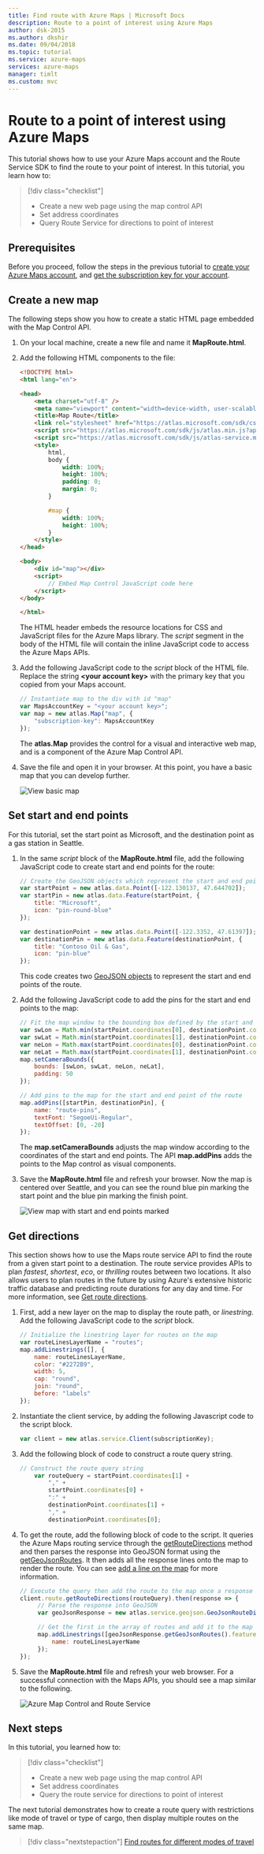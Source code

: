 ```yaml
---
title: Find route with Azure Maps | Microsoft Docs
description: Route to a point of interest using Azure Maps
author: dsk-2015
ms.author: dkshir
ms.date: 09/04/2018
ms.topic: tutorial
ms.service: azure-maps
services: azure-maps
manager: timlt
ms.custom: mvc
---
```


# Route to a point of interest using Azure Maps

This tutorial shows how to use your Azure Maps account and the Route Service SDK to find the route to your point of interest. In this tutorial, you learn how to:

> [!div class="checklist"]
> * Create a new web page using the map control API
> * Set address coordinates
> * Query Route Service for directions to point of interest

## Prerequisites

Before you proceed, follow the steps in the previous tutorial to [create your Azure Maps account](./tutorial-search-location.md#createaccount), and [get the subscription key for your account](./tutorial-search-location.md#getkey). 

<a id="getcoordinates"></a>

## Create a new map 
The following steps show you how to create a static HTML page embedded with the Map Control API. 

1. On your local machine, create a new file and name it **MapRoute.html**. 
2. Add the following HTML components to the file:

    ```HTML
    <!DOCTYPE html>
    <html lang="en">

    <head>
        <meta charset="utf-8" />
        <meta name="viewport" content="width=device-width, user-scalable=no" />
        <title>Map Route</title>
        <link rel="stylesheet" href="https://atlas.microsoft.com/sdk/css/atlas.min.css?api-version=1" type="text/css"/> 
        <script src="https://atlas.microsoft.com/sdk/js/atlas.min.js?api-version=1"></script> 
        <script src="https://atlas.microsoft.com/sdk/js/atlas-service.min.js?api-version=1"></script> 
        <style>
            html,
            body {
                width: 100%;
                height: 100%;
                padding: 0;
                margin: 0;
            }

            #map {
                width: 100%;
                height: 100%;
            }
        </style>
    </head>

    <body>
        <div id="map"></div>
        <script>
            // Embed Map Control JavaScript code here
        </script>
    </body>

    </html>
    ```
    The HTML header embeds the resource locations for CSS and JavaScript files for the Azure Maps library. The *script* segment in the body of the HTML file will contain the inline JavaScript code to access the Azure Maps APIs.

3. Add the following JavaScript code to the *script* block of the HTML file. Replace the string **\<your account key\>** with the primary key that you copied from your Maps account.

    ```JavaScript
    // Instantiate map to the div with id "map"
    var MapsAccountKey = "<your account key>";
    var map = new atlas.Map("map", {
        "subscription-key": MapsAccountKey
    });
    ```
    The **atlas.Map** provides the control for a visual and interactive web map, and is a component of the Azure Map Control API.

4. Save the file and open it in your browser. At this point, you have a basic map that you can develop further. 

   ![View basic map](./media/tutorial-route-location/basic-map.png)

## Set start and end points

For this tutorial, set the start point as Microsoft, and the destination point as a gas station in Seattle. 

1. In the same *script* block of the **MapRoute.html** file, add the following JavaScript code to create start and end points for the route:

    ```JavaScript
    // Create the GeoJSON objects which represent the start and end point of the route
    var startPoint = new atlas.data.Point([-122.130137, 47.644702]);
    var startPin = new atlas.data.Feature(startPoint, {
        title: "Microsoft",
        icon: "pin-round-blue"
    });

    var destinationPoint = new atlas.data.Point([-122.3352, 47.61397]);
    var destinationPin = new atlas.data.Feature(destinationPoint, {
        title: "Contoso Oil & Gas",
        icon: "pin-blue"
    });
    ```
    This code creates two [GeoJSON objects](https://en.wikipedia.org/wiki/GeoJSON) to represent the start and end points of the route. 

2. Add the following JavaScript code to add the pins for the start and end points to the map:

    ```JavaScript
    // Fit the map window to the bounding box defined by the start and destination points
    var swLon = Math.min(startPoint.coordinates[0], destinationPoint.coordinates[0]);
    var swLat = Math.min(startPoint.coordinates[1], destinationPoint.coordinates[1]);
    var neLon = Math.max(startPoint.coordinates[0], destinationPoint.coordinates[0]);
    var neLat = Math.max(startPoint.coordinates[1], destinationPoint.coordinates[1]);
    map.setCameraBounds({
        bounds: [swLon, swLat, neLon, neLat],
        padding: 50
    });

    // Add pins to the map for the start and end point of the route
    map.addPins([startPin, destinationPin], {
        name: "route-pins",
        textFont: "SegoeUi-Regular",
        textOffset: [0, -20]
    });
    ``` 
    The **map.setCameraBounds** adjusts the map window according to the coordinates of the start and end points. The API **map.addPins** adds the points to the Map control as visual components.

7. Save the **MapRoute.html** file and refresh your browser. Now the map is centered over Seattle, and you can see the round blue pin marking the start point and the blue pin marking the finish point.

   ![View map with start and end points marked](./media/tutorial-route-location/map-pins.png)

<a id="getroute"></a>

## Get directions

This section shows how to use the Maps route service API to find the route from a given start point to a destination. The route service provides APIs to plan *fastest*, *shortest*, *eco*, or *thrilling* routes between two locations. It also allows users to plan routes in the future by using Azure's extensive historic traffic database and predicting route durations for any day and time. For more information, see [Get route directions](https://docs.microsoft.com/rest/api/maps/route/getroutedirections).


1. First, add a new layer on the map to display the route path, or *linestring*. Add the following JavaScript code to the *script* block.

    ```JavaScript
    // Initialize the linestring layer for routes on the map
    var routeLinesLayerName = "routes";
    map.addLinestrings([], {
        name: routeLinesLayerName,
        color: "#2272B9",
        width: 5,
        cap: "round",
        join: "round",
        before: "labels"
    });
    ```

2.  Instantiate the client service, by adding the following Javascript code to the script block.
    ```JavaScript
    var client = new atlas.service.Client(subscriptionKey);
    ```

3. Add the following block of code to construct a route query string.
    ```JavaScript
    // Construct the route query string 
        var routeQuery = startPoint.coordinates[1] + 
            "," + 
            startPoint.coordinates[0] + 
            ":" + 
            destinationPoint.coordinates[1] + 
            "," + 
            destinationPoint.coordinates[0];     
    ```

4. To get the route, add the following block of code to the script. It queries the Azure Maps routing service through the [getRouteDirections](https://docs.microsoft.com/javascript/api/azure-maps-rest/services.route?view=azure-iot-typescript-latest#getroutedirections) method and then parses the response into GeoJSON format using the [getGeoJsonRoutes](https://docs.microsoft.com/javascript/api/azure-maps-rest/atlas.service.geojson.geojsonroutedirectionsresponse?view=azure-iot-typescript-latest#getgeojsonroutes). It then adds all the response lines onto the map to render the route. You can see [add a line on the map](./map-add-shape.md#addALine) for more information.

    ```JavaScript
    // Execute the query then add the route to the map once a response is received  
    client.route.getRouteDirections(routeQuery).then(response => { 
         // Parse the response into GeoJSON 
         var geoJsonResponse = new atlas.service.geojson.GeoJsonRouteDirectionsResponse(response); 
 
         // Get the first in the array of routes and add it to the map 
         map.addLinestrings([geoJsonResponse.getGeoJsonRoutes().features[0]], { 
             name: routeLinesLayerName 
         }); 
    }); 
    ```

5. Save the **MapRoute.html** file and refresh your web browser. For a successful connection with the Maps APIs, you should see a map similar to the following.

    ![Azure Map Control and Route Service](./media/tutorial-route-location/map-route.png)


## Next steps
In this tutorial, you learned how to:

> [!div class="checklist"]
> * Create a new web page using the map control API
> * Set address coordinates
> * Query the route service for directions to point of interest

The next tutorial demonstrates how to create a route query with restrictions like mode of travel or type of cargo, then display multiple routes on the same map. 

> [!div class="nextstepaction"]
> [Find routes for different modes of travel](./tutorial-prioritized-routes.md)
